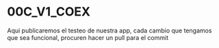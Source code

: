 00C_V1_COEX
===========

Aqui publicaremos el testeo de nuestra app, cada cambio que tengamos que sea funcional, procuren hacer un pull para el commit
